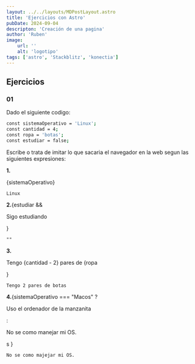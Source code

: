 ```yaml
---
layout: ../../layouts/MDPostLayout.astro
title: 'Ejercicios con Astro'
pubDate: 2024-09-04
descripton: 'Creación de una pagina'
author: 'Ruben'
image:
    url: ''
    alt: 'logotipo'
tags: ['astro', 'Stackblitz', 'konectia']
---
```

## Ejercicios

### 01

Dado el siguiente codigo:
```sh
const sistemaOperativo = 'Linux';
const cantidad = 4;
const ropa = 'botas';
const estudiar = false;
```

Escribe o trata de imitar lo que sacaria el navegador en la web segun las siguientes expresiones:

**1.**<p>{sistemaOperativo}</p>

    Linux

**2.**{estudiar && <p>Sigo estudiando</p>}

    ""

**3.**<p>Tengo {cantidad - 2} pares de {ropa</p>}

    Tengo 2 pares de botas

**4.**{sistemaOperativo === "Macos" ? <p>Uso el ordenador de la manzanita</p> : <p>No se como manejar mi OS.</p>s }

    No se como majejar mi OS.    



